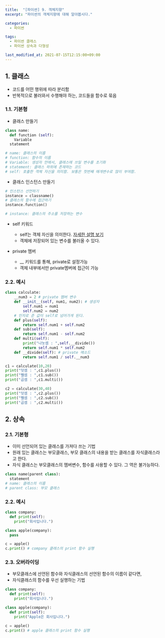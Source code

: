 ```yaml
---
title:  "[파이썬] 9. 객체지향"
excerpt: "파이썬의 객체지향에 대해 알아봅시다."

categories:
  - 파이썬

tags:
  - 파이썬 클래스
  - 파이썬 상속과 다형성

last_modified_at: 2021-07-15T12:15:00+09:00
---
```


## 1. 클래스

- 코드를 어떤 행위에 따라 분리함
- 반복적으로 불러와서 수행해야 하는, 코드들을 함수로 묶음

### 1.1. 기본형

- 클래스 만들기

```python
class name:
  def function (self):
    Variable
  statement

# name: 클래스의 이름
# function: 함수의 이름
# Variable: 생성자 안에서, 클래스에 쓰일 변수를 초기화
# statement: 클래스 하위에 존재하는 코드
# self: 호출한 객체 자신을 의미함. 보통은 첫번째 매개변수로 많이 부여함.
```

- 클래스 인스턴스 만들기

```python
# 인스턴스 선언하기
instance = classname()
# 클래스의 함수에 접근하기
instance.function()

# instance: 클래스의 주소를 저장하는 변수
```

- self 키워드
  - self는 객체 자신을 의미한다. [자세한 설명 보기](https://wikidocs.net/28)
  - 객체에 저장되어 있는 변수를 불러올 수 있다.

- private 멤버
  - __ 키워드를 통해, private로 설정가능
  - 객체 내부에서만 private멤버에 접근이 가능


### 2.2. 예시

```python
class calculate:
    __num3 = 2 # private 멤버 변수
    def __init__(self, num1, num2): # 생성자
        self.num1 = num1
        self.num2 = num2
    # 인자로 준 값이 self로 넘어가게 된다.
    def plus(self):
        return self.num1 + self.num2
    def sub(self):
        return self.num1 - self.num2
    def multi(self):
        print("나눗셈 : ",self.__divide())
        return self.num1 * self.num2
    def __divide(self): # private 메소드
        return self.num1 / self.__num3

c1 = calculate(10,20)
print("덧셈 : ",c1.plus())
print("뺄셈 : ",c1.sub())
print("곱셈 : ",c1.multi())

c2 = calculate(30,40)
print("덧셈 : ",c2.plus())
print("뺄셈 : ",c2.sub())
print("곱셈 : ",c2.multi())
```

## 2. 상속

### 2.1. 기본형

- 이미 선언되어 있는 클래스를 가져다 쓰는 기법
- 원래 있는 클래스는 부모클래스, 부모 클래스의 내용을 받는 클래스를 자식클래스라고 한다.
- 자식 클래스는 부모클래스의 멤버변수, 함수를 사용할 수 있다. 그 역은 불가능하다.

```python
class name(parent class):
  statement
# name: 클래스의 이름
# parent class: 부모 클래스
```

### 2.2. 예시

```python
class company:
  def print(self):
    print("회사입니다.")

class apple(company):
  pass

c = apple()
c.print() # company 클래스의 print 함수 실행
```

### 2.3. 오버라이딩

- 부모클래스에 선언된 함수와 자식클래스의 선언된 함수의 이름이 같다면,
- 자식클래스의 함수를 우선 실행하는 기법

```python
class company:
  def print(self):
    print("회사입니다.")

class apple(company):
  def print(self):
    print("Apple은 회사입니다.")

c = apple()
c.print() # apple 클래스의 print 함수 실행
```